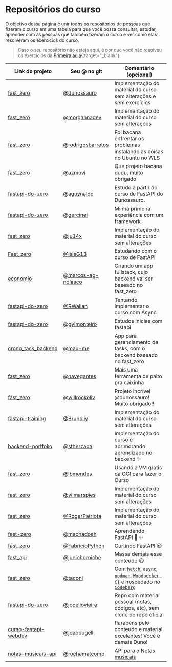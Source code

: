 # Repositórios do curso

O objetivo dessa página é unir todos os repositórios de pessoas que fizeram o curso em uma tabela para que você possa consultar, estudar, aprender com as pessoas que também fizeram o curso e ver como elas resolveram os exercícios do curso.

> Caso o seu repositório não esteja aqui, é por que você não resolveu os exercícios da [Primeira aula](https://github.com/dunossauro/fastapi-do-zero/issues/91){:target="_blank"}


| Link do projeto                                                    | Seu @ no git                                               | Comentário (opcional)                                                   |
|--------------------------------------------------------------------|------------------------------------------------------------|-------------------------------------------------------------------------|
| [fast_zero](https://github.com/dunossauro/fast_zero)               | [@dunossauro](https://github.com/dunossauro)               | Implementação do material do curso sem alterações e sem exercícios      |
| [fast_zero](https://github.com/morgannadev/curso-fast-api)         | [@morgannadev](https://github.com/morgannadev)             | Implementação do material do curso sem alterações                       |
| [fast_zero](https://github.com/rodrigosbarretos/fast_zero)         | [@rodrigosbarretos](https://github.com/rodrigosbarretos)   | Foi bacana enfrentar os problemas instalando as coisas no Ubuntu no WLS |
| [fast_zero](https://github.com/azmovi/fast-zero)                   | [@azmovi](https://github.com/azmovi)                       | Que projeto bacana dudu, muito obrigado                                 |
| [fastapi-do-zero](https://github.com/aguynaldo/fastapi-do-zero/)   | [@aguynaldo](https://github.com/aguynaldo)                 | Estudo a partir do curso de FastAPI do Dunossauro.                      |
| [fastapi-do-zero](https://github.com/Gercinei/fast_zero)           | [@gercinei](https://github.com/gercinei)                   | Minha primeira experiência com um framework                             |
| [fast_zero](https://github.com/ju14x/fast_zero)                    | [@ju14x](https://github.com/ju14x)                         | Implementação do material do curso sem alterações                       |
| [Fast_zero](https://github.com/IsisG13/fastAPI-zero)               | [@IsisG13](https://github.com/IsisG13)                     | Estudando com o curso de FastAPI                                        |
| [economio](https://github.com/marcos-ab-nolasco/economio)          | [@marcos-ag-nolasco](https://github.com/marcos-ab-nolasco) | Criando um app fullstack, cujo backend vai ser baseado no fast_zero     |
| [fastapi-do-zero](https://github.com/RWallan/fastapi-do-zero)      | [@RWallan](https://github.com/RWallan)                     | Tentando implementar o curso com Async                                  |
| [fastapi-do-zero](https://github.com/gylmonteiro/study_fast_api)   | [@gylmonteiro](https://github.com/gylmonteiro)             | Estudos inicias com fastapi                                             |
| [crono_task_backend](https://github.com/mau-me/crono_task_backend) | [@mau-me](https://github.com/mau-me)                       | App para gerenciamento de tasks, com o backend baseado no fast_zero     |
| [fast_zero](https://github.com/navegantes/fast_zero.git)           | [@navegantes](https://github.com/navegantes)               | Mais uma ferramenta de paito pra caixinha                               |
| [fast_zero](https://github.com/willrockoliv/fast_zero)             | [@willrockoliv](https://github.com/willrockoliv)           | Projeto incrível @dunossauro! Muito obrigado!!                          |
| [fastapi-training](https://github.com/Brunoliy/fastapi-training) | [@Brunoliy](https://github.com/willrockoliv) | Implementação do material do curso sem alterações |
| [backend-portfolio](https://github.com/stherzada/backend-portfolio) | [@stherzada](https://github.com/stherzada) | Implementação do curso e aprimorando aprendizado no backend ✨ |
| [fast_zero](https://github.com/lbmendes/fast_zero) | [@lbmendes](https://github.com/lbmendes) | Usando a VM gratis da OCI para fazer o Curso |
| [fast_zero](https://github.com/vilmarspies/fast_zero) | [@vilmarspies](https://github.com/vilmarspies) | Implementação do material do curso sem alterações |
| [fast_zero](https://github.com/RogerPatriota/fast_zero) | [@RogerPatriota](https://github.com/RogerPatriota) | Implementação do material do curso sem alterações |
| [fast-zero](https://github.com/machadoah/fast-zero) | [@machadoah](https://github.com/machadoah) | Aprendendo FastAPI 🐍 ✨ |
|[fast_zero](https://github.com/FabricioPython/fast_zero) |[@FabricioPython](https://github.com/FabricioPython)| Curtindo FastAPI :heart_eyes: |
| [fast_api](https://github.com/JunioHorniche/fast_api) | [@juniohorniche](https://github.com/JunioHorniche) | Massa demais esse conteúdo 😍 |
|[fast_zero](https://codeberg.org/taconi/fast_zero) |[@taconi](https://github.com/taconi)| Com [`hatch`](https://hatch.pypa.io/latest/), `async`, [`podman`](https://podman.io/), [`Woodpecker CI`](https://woodpecker-ci.org/) e hospedado no [`Codeberg`](https://codeberg.org/)|
|[fastapi-do-zero](https://github.com/joceliovieira/fastapi-do-zero)|[@joceliovieira](https://github.com/joceliovieira/)|Repo com material pessoal (notas, códigos, etc), sem clone do repo oficial|
|[curso-fastapi-webdev](https://github.com/joaobugelli/curso-fastapi-webdev) | [@joaobugelli](https://github.com/joaobugelli) | Parabéns pelo conteúdo e material excelentes! Você é demais Duno!|
|[notas-musicais-api](https://github.com/rochamatcomp/notas-musicais-api)|[@rochamatcomp](https://github.com/rochamatcomp/)|API para o [Notas musicais](https://github.com/dunossauro/notas-musicais)|
